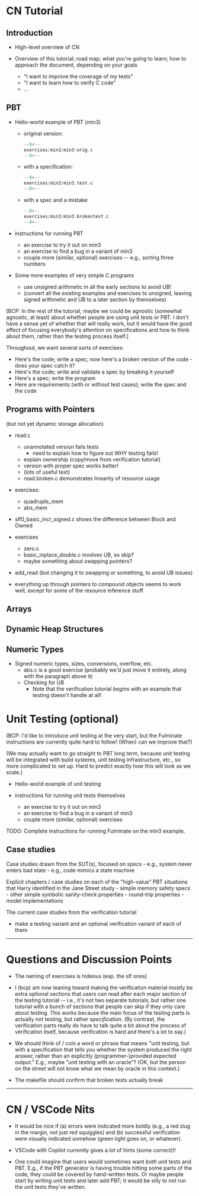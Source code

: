 # CN Tutorial

## Introduction

- High-level overview of CN

- Overview of this tutorial; road map; what you're going to learn; how
  to approach the document, depending on your goals
     - "I want to improve the coverage of my tests"
     - "I want to learn how to verify C code"
     - ...

## PBT

- Hello-world example of PBT (min3)
    - original version:
      ```c title="exercises/min3/min3.orig.c"
      --8<--
      exercises/min3/min3-orig.c
      --8<--
      ```
    - with a specification:
      ```c title="exercises/min3/min3.test.c"
      --8<--
      exercises/min3/min3.test.c
      --8<--
      ```
    - with a spec and a mistake:
      ```c title="exercises/min3/min3.brokentest.c"
      --8<--
      exercises/min3/min3.brokentest.c
      --8<--
      ```

- instructions for running PBT
    - an exercise to try it out on min3
    - an exercise to find a bug in a variant of min3
    - couple more (similar, optional) exercises -- e.g., sorting three
      numbers

- Some more examples of very simple C programs
     - use unsigned arithmetic in all the early sections to avoid UB!
     - (convert all the existing examples and exercises to unsigned,
       leaving signed arithmetic and UB to a later section by
       themselves)

[BCP: In the rest of the tutorial, maybe we could be agnostic
(somewhat agnostic, at least) about whether people are using unit
tests or PBT.  I don't have a sense yet of whether that will really
work, but it would have the good effect of focusing everybody's
attention on specifications and how to think about them, rather than
the testing process itself.]

Throughout, we want several sorts of exercises:
- Here's the code; write a spec; now here's a broken version of the
  code - does your spec catch it?
- Here's the code; write and validate a spec by breaking it yourself
- Here's a spec; write the program
- Here are requirements (with or without test cases); write the spec
  and the code

## Programs with Pointers

(but not yet dynamic storage allocation)

- read.c
    - unannotated version fails tests
         - need to explain how to figure out WHY testing fails!
    - explain ownership (copy/move from verification tutorial)
    - version with proper spec works better!
    - (lots of useful text)
    - read.broken.c demonstrates linearity of resource usage
- exercises:
    - quadruple_mem
    - abs_mem
- slf0_basic_incr_signed.c
    shows the difference between Block and Owned
- exercises
    - zero.c
    - basic_inplace_double.c involves UB, so skip?
    - maybe something about swapping pointers?

- add_read  (but changing it to swapping or something, to avoid UB
  issues)

- everything up through pointers to compound objects seems to work
  well, except for some of the resource inference stuff

## Arrays

## Dynamic Heap Structures

## Numeric Types

- Signed numeric types, sizes, conversions, overflow, etc.
    - abs.c is a good exercise (probably we'd just move it entirely,
      along with the paragraph above it)
    - Checking for UB
         - Note that the verification tutorial *begins* with an example that
           testing doesn't handle at all!

# Unit Testing (optional)

(BCP: I'd like to introduce unit testing at the very start, but the
Fulminate instructions are currently quite hard to follow!  (When) can
we improve that?)

(We may actually want to go straight to PBT long term, because unit
testing will be integrated with build systems, unit testing
infrastructure, etc., so more complicated to set up.  Hard to predict
exactly how this will look as we scale.)

- Hello-world example of unit testing

- instructions for running unit tests themselves
    - an exercise to try it out on min3
    - an exercise to find a bug in a variant of min3
    - couple more (similar, optional) exercises

TODO: Complete instructions for running Fulminate on the min3 example.

## Case studies

Case studies drawn from the SUT(s), focused on specs
    - e.g., system never enters bad state
    - e.g., code mimics a state machine

Explicit chapters / case studies on each of the "high-value" PBT
situations that Harry identified in the Jane Street study
    - simple memory safety specs
    - other simple symbolic sanity-check properties
    - round-trip properties
    - model implementations

The current case studies from the verification tutorial
  - make a testing variant and an optional verification variant of
    each of them

____________________________________________________________________

# Questions and Discussion Points

- The naming of exercises is hideous (esp. the slf ones)

- I (bcp) am now leaning toward making the verification material
  mostly be extra optional sections that users can read after each
  major section of the testing tutorial -- i.e., it's not two separate
  tutorials, but rather one tutorial with a bunch of sections that
  people can skip if they only care about testing. This works because
  the main focus of the testing parts is actually not testing, but
  rather _specification_. (By contrast, the verification parts really
  do have to talk quite a bit about the process of verification
  itself, because verification is hard and there's a lot to say.)

- We should think of / coin a word or phrase that means "unit testing,
  but with a specification that tells you whether the system produced
  the right answer, rather than an explicitly (programmer-)provided
  expected output."  E.g., maybe "unit testing with an oracle"?  (OK,
  but the person on the street will not know what we mean by oracle in
  this context.)

- The makefile should confirm that broken tests actually break

____________________________________________________________________

# CN / VSCode Nits
    
- It would be nice if (a) errors were indicated more boldly (e.g., a
  red slug in the margin, not just red squiggles) and (b) successful
  verification were visually indicated somehow (green light goes on,
  or whatever).

- VSCode with Copilot currently gives a *lot* of hints (some correct)!!
  
- One could imagine that users would sometimes want *both* unit tests
  and PBT.  E.g., if the PBT generator is having trouble hitting some
  parts of the code, they could be covered by hand-written tests.  Or
  maybe people start by writing unit tests and later add PBT; it would
  be silly to *not* run the unit tests they've written.
